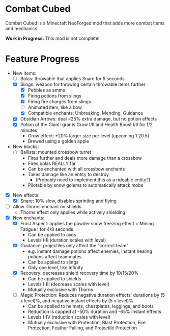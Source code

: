 # Combat Cubed

Combat Cubed is a Minecraft NeoForged mod that adds more combat items and mechanics.

**Work in Progress:** This mod is not complete!

# Feature Progress

- New items:
  - [ ] Bolas: throwable that applies Snare for 5 seconds
  - [X] Slings: weapon for throwing certain throwable items further
    - [X] Pebbles as ammo
    - [X] Firing potions from slings
    - [X] Firing fire charges from slings
    - [ ] Animated item, like a bow
    - [X] Compatible enchants: Unbreaking, Mending, Guidance
  - [X] Obsidian Arrows: deal ~25% extra damage, but no potion effects
  - [X] Potion of the Giant: grants Grow I/II and Health Boost I/II for 1/2 minutes
    - Grow effect: +20% larger size per level (upcoming 1.20.5)
    - Brewed using a golden apple
- New blocks:
  - [ ] Ballista: mounted crossbow turret
    - Fires further and deals more damage than a crossbow
    - Fires bolas REALLY far
    - Can be enchanted with all crossbow enchants
    - Takes damage like an entity to destroy
      - (Probably need to implement this as a rideable entity?)
    - Pilotable by snow golems to automatically attack mobs
- [X] New effects:
  - [X] Snare: 10% slow, disables sprinting and flying
- [ ] Allow Thorns enchant on shields
  - Thorns effect only applies while actively shielding
- [X] New enchants:
  - [X] Frost Aspect: applies the powder snow freezing effect + Mining Fatigue I for 4/8 seconds
    - Can be applied to axes
    - Levels I-II (duration scales with level)
  - [X] Guidance: projectiles only affect the "correct team"
    - e.g. instant damage potions affect enemies; instant healing potions affect teammates
    - Can be applied to slings
    - Only one level, like Infinity
  - [X] Recovery: decreases shield recovery time by 10/15/20%
    - Can be applied to shields
    - Levels I-III (decrease scales with level)
    - Mutually exclusive with Thorns
  - [ ] Magic Protection: Reduces negative duration effects' durations by (5 x level)%, and negative instant effects by (5 x level)%
    - Can be applied to helmets, chestplates, leggings, and boots
    - Reduction is capped at -50% duration and -65% instant effects
    - Levels I-IV (reduction scales with level)
    - Mutually exclusive with Protection, Blast Protection, Fire Protection, Feather Falling, and Projectile Protection
